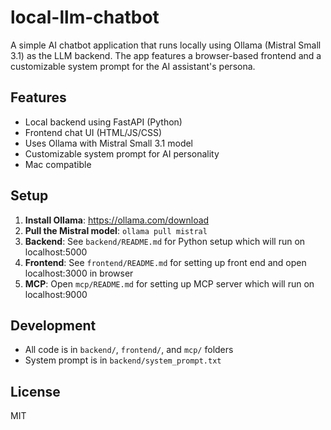 # local-llm-chatbot

A simple AI chatbot application that runs locally using Ollama (Mistral Small 3.1) as the LLM backend. The app features a browser-based frontend and a customizable system prompt for the AI assistant's persona.

## Features
- Local backend using FastAPI (Python)
- Frontend chat UI (HTML/JS/CSS)
- Uses Ollama with Mistral Small 3.1 model
- Customizable system prompt for AI personality
- Mac compatible

## Setup
1. **Install Ollama**: https://ollama.com/download
2. **Pull the Mistral model**: `ollama pull mistral`
3. **Backend**: See `backend/README.md` for Python setup which will run on localhost:5000
4. **Frontend**: See `frontend/README.md` for setting up front end and open localhost:3000 in browser
5. **MCP**: Open `mcp/README.md` for setting up MCP server which will run on localhost:9000

## Development
- All code is in `backend/`, `frontend/`, and `mcp/` folders
- System prompt is in `backend/system_prompt.txt`

## License
MIT
